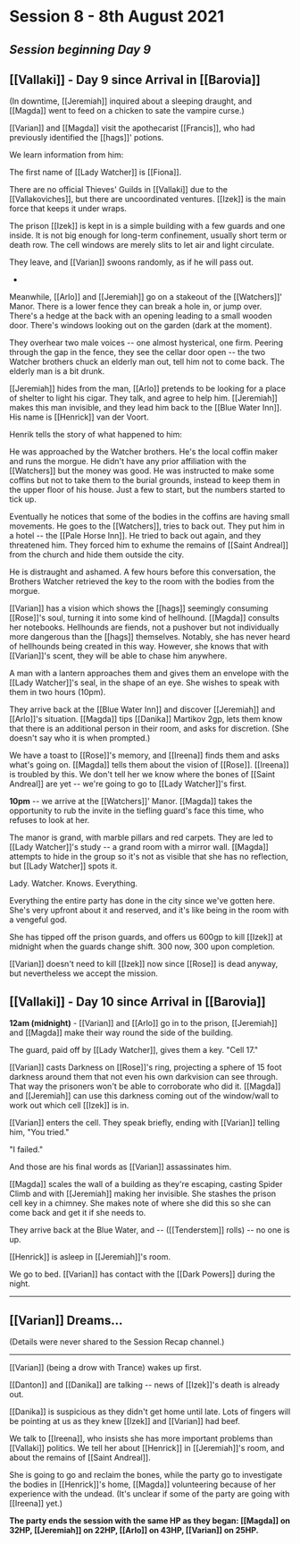# Session 8 - 8th August 2021
## *Session beginning Day 9*

## [[Vallaki]] - Day 9 since Arrival in [[Barovia]]

(In downtime, [[Jeremiah]] inquired about a sleeping draught, and [[Magda]] went to feed on a chicken to sate the vampire curse.)

[[Varian]] and [[Magda]] visit the apothecarist [[Francis]], who had previously identified the [[hags]]' potions.

We learn information from him: 

The first name of [[Lady Watcher]] is [[Fiona]]. 

There are no official Thieves' Guilds in [[Vallaki]] due to the [[Vallakoviches]], but there are uncoordinated ventures. [[Izek]] is the main force that keeps it under wraps.

The prison [[Izek]] is kept in is a simple building with a few guards and one inside. It is not big enough for long-term confinement, usually short term or death row. The cell windows are merely slits to let air and light circulate.

They leave, and [[Varian]] swoons randomly, as if he will pass out.

*

Meanwhile, [[Arlo]] and [[Jeremiah]] go on a stakeout of the [[Watchers]]' Manor. There is a lower fence they can break a hole in, or jump over. There's a hedge at the back with an opening leading to a small wooden door. There's windows looking out on the garden (dark at the moment).

They overhear two male voices -- one almost hysterical, one firm. Peering through the gap in the fence, they see the cellar door open -- the two Watcher brothers chuck an elderly man out, tell him not to come back. The elderly man is a bit drunk.

[[Jeremiah]] hides from the man, [[Arlo]] pretends to be looking for a place of shelter to light his cigar. They talk, and agree to help him. [[Jeremiah]] makes this man invisible, and they lead him back to the [[Blue Water Inn]]. His name is [[Henrick]] van der Voort.

Henrik tells the story of what happened to him:

He was approached by the Watcher brothers. He's the local coffin maker and runs the morgue. He didn't have any prior affiliation with the [[Watchers]] but the money was good. He was instructed to make some coffins but not to take them to the burial grounds, instead to keep them in the upper floor of his house. Just a few to start, but the numbers started to tick up.

Eventually he notices that some of the bodies in the coffins are having small movements. He goes to the [[Watchers]], tries to back out. They put him in a hotel -- the [[Pale Horse Inn]]. He tried to back out again, and they threatened him. They forced him to exhume the remains of [[Saint Andreal]] from the church and hide them outside the city.

He is distraught and ashamed. A few hours before this conversation, the Brothers Watcher retrieved the key to the room with the bodies from the morgue.

[[Varian]] has a vision which shows the [[hags]] seemingly consuming [[Rose]]'s soul, turning it into some kind of hellhound. [[Magda]] consults her notebooks. Hellhounds are fiends, not a pushover but not individually more dangerous than the [[hags]] themselves. Notably, she has never heard of hellhounds being created in this way. However, she knows that with [[Varian]]'s scent, they will be able to chase him anywhere.

A man with a lantern approaches them and gives them an envelope with the [[Lady Watcher]]'s seal, in the shape of an eye. She wishes to speak with them in two hours (10pm).

They arrive back at the [[Blue Water Inn]] and discover [[Jeremiah]] and [[Arlo]]'s situation. [[Magda]] tips [[Danika]] Martikov 2gp, lets them know that there is an additional person in their room, and asks for discretion. (She doesn't say who it is when prompted.)

We have a toast to [[Rose]]'s memory, and [[Ireena]] finds them and asks what's going on. [[Magda]] tells them about the vision of [[Rose]]. [[Ireena]] is troubled by this. We don't tell her we know where the bones of [[Saint Andreal]] are yet -- we're going to go to [[Lady Watcher]]'s first.

**10pm** -- we arrive at the [[Watchers]]' Manor. [[Magda]] takes the opportunity to rub the invite in the tiefling guard's face this time, who refuses to look at her.

The manor is grand, with marble pillars and red carpets. They are led to [[Lady Watcher]]'s study -- a grand room with a mirror wall. [[Magda]] attempts to hide in the group so it's not as visible that she has no reflection, but [[Lady Watcher]] spots it.

Lady. Watcher. Knows. Everything. 

Everything the entire party has done in the city since we've gotten here. She's very upfront about it and reserved, and it's like being in the room with a vengeful god.

She has tipped off the prison guards, and offers us 600gp to kill [[Izek]] at midnight when the guards change shift. 300 now, 300 upon completion.

[[Varian]] doesn't need to kill [[Izek]] now since [[Rose]] is dead anyway, but nevertheless we accept the mission.

## [[Vallaki]] - Day 10 since Arrival in [[Barovia]]

**12am (midnight)** - [[Varian]] and [[Arlo]] go in to the prison, [[Jeremiah]] and [[Magda]] make their way round the side of the building.

The guard, paid off by [[Lady Watcher]], gives them a key. "Cell 17."

[[Varian]] casts Darkness on [[Rose]]'s ring, projecting a sphere of 15 foot darkness around them that not even his own darkvision can see through. That way the prisoners won't be able to corroborate who did it. [[Magda]] and [[Jeremiah]] can use this darkness coming out of the window/wall to work out which cell [[Izek]] is in.

[[Varian]] enters the cell. They speak briefly, ending with [[Varian]] telling him, "You tried."

"I failed."

And those are his final words as [[Varian]] assassinates him.

[[Magda]] scales the wall of a building as they're escaping, casting Spider Climb and with [[Jeremiah]] making her invisible. She stashes the prison cell key in a chimney. She makes note of where she did this so she can come back and get it if she needs to.

They arrive back at the Blue Water, and -- ([[Tenderstem]] rolls) -- no one is up.

[[Henrick]] is asleep in [[Jeremiah]]'s room.

We go to bed. [[Varian]] has contact with the [[Dark Powers]] during the night.

___

## [[Varian]] Dreams...

(Details were never shared to the Session Recap channel.)

___

[[Varian]] (being a drow with Trance) wakes up first.

[[Danton]] and [[Danika]] are talking -- news of [[Izek]]'s death is already out.

[[Danika]] is suspicious as they didn't get home until late. Lots of fingers will be pointing at us as they knew [[Izek]] and [[Varian]] had beef.

We talk to [[Ireena]], who insists she has more important problems than [[Vallaki]] politics. We tell her about [[Henrick]] in [[Jeremiah]]'s room, and about the remains of [[Saint Andreal]].

She is going to go and reclaim the bones, while the party go to investigate the bodies in [[Henrick]]'s home, [[Magda]] volunteering because of her experience with the undead. (It's unclear if some of the party are going with [[Ireena]] yet.)

**The party ends the session with the same HP as they began: [[Magda]] on 32HP, [[Jeremiah]] on 22HP, [[Arlo]] on 43HP, [[Varian]] on 25HP.**

